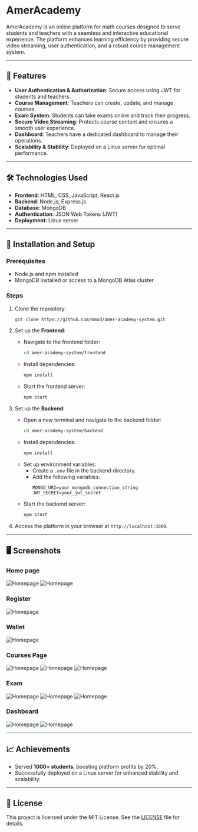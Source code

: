 
# AmerAcademy

AmerAcademy is an online platform for math courses designed to serve students and teachers with a seamless and interactive educational experience. The platform enhances learning efficiency by providing secure video streaming, user authentication, and a robust course management system.

---

## 🌟 Features
- **User Authentication & Authorization**: Secure access using JWT for students and teachers.
- **Course Management**: Teachers can create, update, and manage courses.
- **Exam System**: Students can take exams online and track their progress.
- **Secure Video Streaming**: Protects course content and ensures a smooth user experience.
- **Dashboard**: Teachers have a dedicated dashboard to manage their operations.
- **Scalability & Stability**: Deployed on a Linux server for optimal performance.

---

## 🛠️ Technologies Used
- **Frontend**: HTML, CSS, JavaScript, React.js
- **Backend**: Node.js, Express.js
- **Database**: MongoDB
- **Authentication**: JSON Web Tokens (JWT)
- **Deployment**: Linux server

---

## 🚀 Installation and Setup

### Prerequisites
- Node.js and npm installed
- MongoDB installed or access to a MongoDB Atlas cluster

### Steps
1. Clone the repository:
   ```bash
   git clone https://github.com/mmud/amer-academy-system.git
   ```

2. Set up the **Frontend**:
   - Navigate to the frontend folder:
     ```bash
     cd amer-academy-system/frontend
     ```
   - Install dependencies:
     ```bash
     npm install
     ```
   - Start the frontend server:
     ```bash
     npm start
     ```

3. Set up the **Backend**:
   - Open a new terminal and navigate to the backend folder:
     ```bash
     cd amer-academy-system/backend
     ```
   - Install dependencies:
     ```bash
     npm install
     ```
   - Set up environment variables:
     - Create a `.env` file in the backend directory.
     - Add the following variables:
       ```
       MONGO_URI=your_mongodb_connection_string
       JWT_SECRET=your_jwt_secret
       ```
   - Start the backend server:
     ```bash
     npm start
     ```

4. Access the platform in your browser at `http://localhost:3000`.

---

## 🖥️ Screenshots

### Home page
![Homepage](images/home.jpg)
![Homepage](images/home2.png)

### Register
![Homepage](images/register.jpg)

### Wallet
![Homepage](images/wallet.png)

### Courses Page
![Homepage](images/courses.jpg)
![Homepage](images/course.jpg)
![Homepage](images/couepage.jpg)

### Exam
![Homepage](images/exam.jpg)
![Homepage](images/exam2.png)
![Homepage](images/exam3.png)


### Dashboard
![Homepage](images/dashboard.jpg)
![Homepage](images/dashboard2.jpg)

---

## 📈 Achievements
- Served **1000+ students**, boosting platform profits by 20%.
- Successfully deployed on a Linux server for enhanced stability and scalability.

---

## 📄 License
This project is licensed under the MIT License. See the [LICENSE](LICENSE) file for details.
